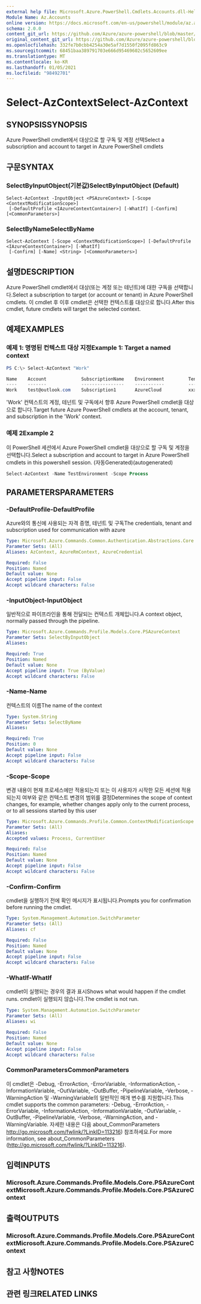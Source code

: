 ```yaml
---
external help file: Microsoft.Azure.PowerShell.Cmdlets.Accounts.dll-Help.xml
Module Name: Az.Accounts
online version: https://docs.microsoft.com/en-us/powershell/module/az.accounts/select-azcontext
schema: 2.0.0
content_git_url: https://github.com/Azure/azure-powershell/blob/master/src/Accounts/Accounts/help/Select-AzContext.md
original_content_git_url: https://github.com/Azure/azure-powershell/blob/master/src/Accounts/Accounts/help/Select-AzContext.md
ms.openlocfilehash: 332fe7b0cbb4254a30e5af7d1550f2095fd863c9
ms.sourcegitcommit: 68451baa389791703e666d95469602c5652609ee
ms.translationtype: MT
ms.contentlocale: ko-KR
ms.lasthandoff: 01/05/2021
ms.locfileid: "98492701"
---
```

# <span data-ttu-id="af2ae-101">Select-AzContext</span><span class="sxs-lookup"><span data-stu-id="af2ae-101">Select-AzContext</span></span>

## <span data-ttu-id="af2ae-102">SYNOPSIS</span><span class="sxs-lookup"><span data-stu-id="af2ae-102">SYNOPSIS</span></span>
<span data-ttu-id="af2ae-103">Azure PowerShell cmdlet에서 대상으로 할 구독 및 계정 선택</span><span class="sxs-lookup"><span data-stu-id="af2ae-103">Select a subscription and account to target in Azure PowerShell cmdlets</span></span>

## <span data-ttu-id="af2ae-104">구문</span><span class="sxs-lookup"><span data-stu-id="af2ae-104">SYNTAX</span></span>

### <span data-ttu-id="af2ae-105">SelectByInputObject(기본값)</span><span class="sxs-lookup"><span data-stu-id="af2ae-105">SelectByInputObject (Default)</span></span>
```
Select-AzContext -InputObject <PSAzureContext> [-Scope <ContextModificationScope>]
 [-DefaultProfile <IAzureContextContainer>] [-WhatIf] [-Confirm] [<CommonParameters>]
```

### <span data-ttu-id="af2ae-106">SelectByName</span><span class="sxs-lookup"><span data-stu-id="af2ae-106">SelectByName</span></span>
```
Select-AzContext [-Scope <ContextModificationScope>] [-DefaultProfile <IAzureContextContainer>] [-WhatIf]
 [-Confirm] [-Name] <String> [<CommonParameters>]
```

## <span data-ttu-id="af2ae-107">설명</span><span class="sxs-lookup"><span data-stu-id="af2ae-107">DESCRIPTION</span></span>
<span data-ttu-id="af2ae-108">Azure PowerShell cmdlet에서 대상(또는 계정 또는 테넌트)에 대한 구독을 선택합니다.</span><span class="sxs-lookup"><span data-stu-id="af2ae-108">Select a  subscription to target (or account or tenant) in Azure PowerShell cmdlets.</span></span>  <span data-ttu-id="af2ae-109">이 cmdlet 후 이후 cmdlet은 선택한 컨텍스트를 대상으로 합니다.</span><span class="sxs-lookup"><span data-stu-id="af2ae-109">After this cmdlet, future cmdlets will target the selected context.</span></span>

## <span data-ttu-id="af2ae-110">예제</span><span class="sxs-lookup"><span data-stu-id="af2ae-110">EXAMPLES</span></span>

### <span data-ttu-id="af2ae-111">예제 1: 명명된 컨텍스트 대상 지정</span><span class="sxs-lookup"><span data-stu-id="af2ae-111">Example 1: Target a named context</span></span>
```powershell
PS C:\> Select-AzContext "Work"

Name    Account             SubscriptionName    Environment         TenantId
----    -------             ----------------    -----------         --------
Work    test@outlook.com    Subscription1       AzureCloud          xxxxxxxx-x...
```

<span data-ttu-id="af2ae-112">'Work' 컨텍스트의 계정, 테넌트 및 구독에서 향후 Azure PowerShell cmdlet을 대상으로 합니다.</span><span class="sxs-lookup"><span data-stu-id="af2ae-112">Target future Azure PowerShell cmdlets at the account, tenant, and subscription in the 'Work' context.</span></span>

### <span data-ttu-id="af2ae-113">예제 2</span><span class="sxs-lookup"><span data-stu-id="af2ae-113">Example 2</span></span>

<span data-ttu-id="af2ae-114">이 PowerShell 세션에서 Azure PowerShell cmdlet을 대상으로 할 구독 및 계정을 선택합니다.</span><span class="sxs-lookup"><span data-stu-id="af2ae-114">Select a subscription and account to target in Azure PowerShell cmdlets in this powershell session.</span></span> <span data-ttu-id="af2ae-115">(자동Generated)</span><span class="sxs-lookup"><span data-stu-id="af2ae-115">(autogenerated)</span></span>

```powershell <!-- Aladdin Generated Example --> 
Select-AzContext -Name TestEnvironment -Scope Process
```

## <span data-ttu-id="af2ae-116">PARAMETERS</span><span class="sxs-lookup"><span data-stu-id="af2ae-116">PARAMETERS</span></span>

### <span data-ttu-id="af2ae-117">-DefaultProfile</span><span class="sxs-lookup"><span data-stu-id="af2ae-117">-DefaultProfile</span></span>
<span data-ttu-id="af2ae-118">Azure와의 통신에 사용되는 자격 증명, 테넌트 및 구독</span><span class="sxs-lookup"><span data-stu-id="af2ae-118">The credentials, tenant and subscription used for communication with azure</span></span>

```yaml
Type: Microsoft.Azure.Commands.Common.Authentication.Abstractions.Core.IAzureContextContainer
Parameter Sets: (All)
Aliases: AzContext, AzureRmContext, AzureCredential

Required: False
Position: Named
Default value: None
Accept pipeline input: False
Accept wildcard characters: False
```

### <span data-ttu-id="af2ae-119">-InputObject</span><span class="sxs-lookup"><span data-stu-id="af2ae-119">-InputObject</span></span>
<span data-ttu-id="af2ae-120">일반적으로 파이프라인을 통해 전달되는 컨텍스트 개체입니다.</span><span class="sxs-lookup"><span data-stu-id="af2ae-120">A context object, normally passed through the pipeline.</span></span>

```yaml
Type: Microsoft.Azure.Commands.Profile.Models.Core.PSAzureContext
Parameter Sets: SelectByInputObject
Aliases:

Required: True
Position: Named
Default value: None
Accept pipeline input: True (ByValue)
Accept wildcard characters: False
```

### <span data-ttu-id="af2ae-121">-Name</span><span class="sxs-lookup"><span data-stu-id="af2ae-121">-Name</span></span>
<span data-ttu-id="af2ae-122">컨텍스트의 이름</span><span class="sxs-lookup"><span data-stu-id="af2ae-122">The name of the context</span></span>

```yaml
Type: System.String
Parameter Sets: SelectByName
Aliases:

Required: True
Position: 0
Default value: None
Accept pipeline input: False
Accept wildcard characters: False
```

### <span data-ttu-id="af2ae-123">-Scope</span><span class="sxs-lookup"><span data-stu-id="af2ae-123">-Scope</span></span>
<span data-ttu-id="af2ae-124">변경 내용이 현재 프로세스에만 적용되는지 또는 이 사용자가 시작한 모든 세션에 적용되는지 여부와 같은 컨텍스트 변경의 범위를 결정</span><span class="sxs-lookup"><span data-stu-id="af2ae-124">Determines the scope of context changes, for example, whether changes apply only to the current process, or to all sessions started by this user</span></span>

```yaml
Type: Microsoft.Azure.Commands.Profile.Common.ContextModificationScope
Parameter Sets: (All)
Aliases:
Accepted values: Process, CurrentUser

Required: False
Position: Named
Default value: None
Accept pipeline input: False
Accept wildcard characters: False
```

### <span data-ttu-id="af2ae-125">-Confirm</span><span class="sxs-lookup"><span data-stu-id="af2ae-125">-Confirm</span></span>
<span data-ttu-id="af2ae-126">cmdlet을 실행하기 전에 확인 메시지가 표시됩니다.</span><span class="sxs-lookup"><span data-stu-id="af2ae-126">Prompts you for confirmation before running the cmdlet.</span></span>

```yaml
Type: System.Management.Automation.SwitchParameter
Parameter Sets: (All)
Aliases: cf

Required: False
Position: Named
Default value: None
Accept pipeline input: False
Accept wildcard characters: False
```

### <span data-ttu-id="af2ae-127">-WhatIf</span><span class="sxs-lookup"><span data-stu-id="af2ae-127">-WhatIf</span></span>
<span data-ttu-id="af2ae-128">cmdlet이 실행되는 경우의 결과 표시</span><span class="sxs-lookup"><span data-stu-id="af2ae-128">Shows what would happen if the cmdlet runs.</span></span>
<span data-ttu-id="af2ae-129">cmdlet이 실행되지 않습니다.</span><span class="sxs-lookup"><span data-stu-id="af2ae-129">The cmdlet is not run.</span></span>

```yaml
Type: System.Management.Automation.SwitchParameter
Parameter Sets: (All)
Aliases: wi

Required: False
Position: Named
Default value: None
Accept pipeline input: False
Accept wildcard characters: False
```

### <span data-ttu-id="af2ae-130">CommonParameters</span><span class="sxs-lookup"><span data-stu-id="af2ae-130">CommonParameters</span></span>
<span data-ttu-id="af2ae-131">이 cmdlet은 -Debug, -ErrorAction, -ErrorVariable, -InformationAction, -InformationVariable, -OutVariable, -OutBuffer, -PipelineVariable, -Verbose, -WarningAction 및 -WarningVariable의 일반적인 매개 변수를 지원합니다.</span><span class="sxs-lookup"><span data-stu-id="af2ae-131">This cmdlet supports the common parameters: -Debug, -ErrorAction, -ErrorVariable, -InformationAction, -InformationVariable, -OutVariable, -OutBuffer, -PipelineVariable, -Verbose, -WarningAction, and -WarningVariable.</span></span> <span data-ttu-id="af2ae-132">자세한 내용은 다음 about_CommonParameters http://go.microsoft.com/fwlink/?LinkID=113216) 참조하세요.</span><span class="sxs-lookup"><span data-stu-id="af2ae-132">For more information, see about_CommonParameters (http://go.microsoft.com/fwlink/?LinkID=113216).</span></span>

## <span data-ttu-id="af2ae-133">입력</span><span class="sxs-lookup"><span data-stu-id="af2ae-133">INPUTS</span></span>

### <span data-ttu-id="af2ae-134">Microsoft.Azure.Commands.Profile.Models.Core.PSAzureContext</span><span class="sxs-lookup"><span data-stu-id="af2ae-134">Microsoft.Azure.Commands.Profile.Models.Core.PSAzureContext</span></span>

## <span data-ttu-id="af2ae-135">출력</span><span class="sxs-lookup"><span data-stu-id="af2ae-135">OUTPUTS</span></span>

### <span data-ttu-id="af2ae-136">Microsoft.Azure.Commands.Profile.Models.Core.PSAzureContext</span><span class="sxs-lookup"><span data-stu-id="af2ae-136">Microsoft.Azure.Commands.Profile.Models.Core.PSAzureContext</span></span>

## <span data-ttu-id="af2ae-137">참고 사항</span><span class="sxs-lookup"><span data-stu-id="af2ae-137">NOTES</span></span>

## <span data-ttu-id="af2ae-138">관련 링크</span><span class="sxs-lookup"><span data-stu-id="af2ae-138">RELATED LINKS</span></span>
